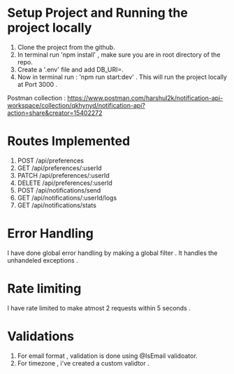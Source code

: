 # Setup Project and Running the project locally
1. Clone the project from the github.
2. In terminal run 'npm install' , make sure you are in root directory of the repo.
3. Create a '.env' file and add DB_URI=<MongoDB connection URL>.
4. Now in terminal run : 'npm run start:dev' . This will run the project locally at Port 3000 .

Postman collection : https://www.postman.com/harshul2k/notification-api-workspace/collection/qkhynyd/notification-api?action=share&creator=15402272

# Routes Implemented
1. POST /api/preferences
2. GET /api/preferences/:userId
3. PATCH /api/preferences/:userId
4. DELETE /api/preferences/:userId
5. POST /api/notifications/send
6. GET /api/notifications/:userId/logs
7. GET /api/notifications/stats

# Error Handling
I have done global error handling by making a global filter . It handles the unhandeled exceptions .

# Rate limiting
I have rate limited to make atmost 2 requests within 5 seconds .

# Validations
1. For email format , validation is done using @IsEmail validoator.
2. For timezone , i've created a custom validtor .

